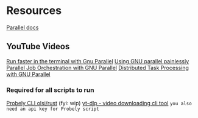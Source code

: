 # Resources

[Parallel docs](https://www.gnu.org/software/parallel/parallel_examples.html#example-download-apollo-11-images-from-nasa-using-jq)

## YouTube Videos

[Run faster in the terminal with Gnu Parallel](https://www.youtube.com/watch?v=fSYVYsKXWP0)
[Using GNU parallel painlessly](https://www.youtube.com/watch?v=qypUdm-IE9c)
[Parallel Job Orchestration with GNU Parallel](https://www.youtube.com/watch?v=2tVpUfND3LI)
[Distributed Task Processing with GNU Parallel](https://www.youtube.com/watch?v=usbMLggdMgc)


### Required for all scripts to run 

[Probely CLI olsi/rust](https://crates.io/crates/probely) (fyi: wip)
[yt-dlp - video downloading cli tool](https://github.com/yt-dlp/yt-dlp)
`you also need an api key for Probely script`